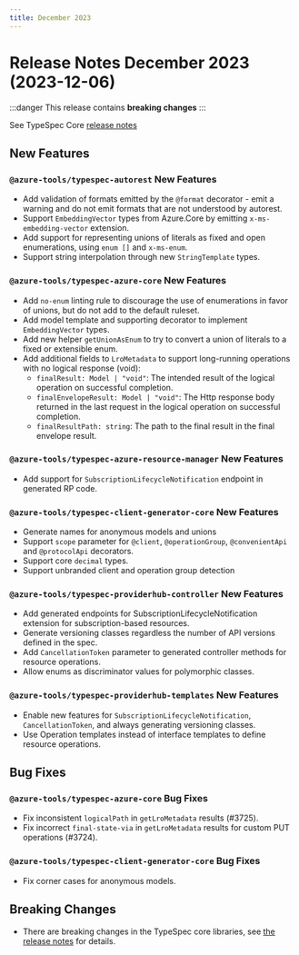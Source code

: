 ```yaml
---
title: December 2023
---
```


# Release Notes December 2023 (2023-12-06)

:::danger
This release contains **breaking changes**
:::

See TypeSpec Core [release notes](https://microsoft.github.io/typespec/release-notes/release-2023-12-06)

## New Features

### `@azure-tools/typespec-autorest` New Features

- Add validation of formats emitted by the `@format` decorator - emit a warning and do not emit formats that are not understood by autorest.
- Support `EmbeddingVector` types from Azure.Core by emitting `x-ms-embedding-vector` extension.
- Add support for representing unions of literals as fixed and open enumerations, using `enum []` and `x-ms-enum`.
- Support string interpolation through new `StringTemplate` types.

### `@azure-tools/typespec-azure-core` New Features

- Add `no-enum` linting rule to discourage the use of enumerations in favor of unions, but do not add to the default ruleset.
- Add model template and supporting decorator to implement `EmbeddingVector` types.
- Add new helper `getUnionAsEnum` to try to convert a union of literals to a fixed or extensible enum.
- Add additional fields to `LroMetadata` to support long-running operations with no logical response (void):
  - `finalResult: Model | "void"`: The intended result of the logical operation on successful completion.
  - `finalEnvelopeResult: Model | "void"`: The Http response body returned in the last request in the logical operation on successful completion.
  - `finalResultPath: string`: The path to the final result in the final envelope result.

### `@azure-tools/typespec-azure-resource-manager` New Features

- Add support for `SubscriptionLifecycleNotification` endpoint in generated RP code.

### `@azure-tools/typespec-client-generator-core` New Features

- Generate names for anonymous models and unions
- Support `scope` parameter for `@client`, `@operationGroup`, `@convenientApi` and `@protocolApi` decorators.
- Support core `decimal` types.
- Support unbranded client and operation group detection

### `@azure-tools/typespec-providerhub-controller` New Features

- Add generated endpoints for SubscriptionLifecycleNotification extension for subscription-based resources.
- Generate versioning classes regardless the number of API versions defined in the spec.
- Add `CancellationToken` parameter to generated controller methods for resource operations.
- Allow enums as discriminator values for polymorphic classes.

### `@azure-tools/typespec-providerhub-templates` New Features

- Enable new features for `SubscriptionLifecycleNotification`, `CancellationToken`, and always generating versioning classes.
- Use Operation templates instead of interface templates to define resource operations.

## Bug Fixes

### `@azure-tools/typespec-azure-core` Bug Fixes

- Fix inconsistent `logicalPath` in `getLroMetadata` results (#3725).
- Fix incorrect `final-state-via` in `getLroMetadata` results for custom PUT operations (#3724).

### `@azure-tools/typespec-client-generator-core` Bug Fixes

- Fix corner cases for anonymous models.

## Breaking Changes

- There are breaking changes in the TypeSpec core libraries, see [the release notes](https://microsoft.github.io/typespec/release-notes/release-2023-12-06) for details.
